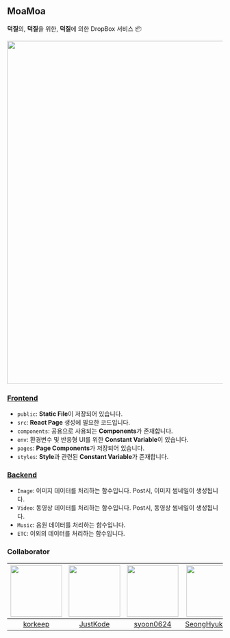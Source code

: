 ## MoaMoa
**덕질**의, **덕질**을 위한, **덕질**에 의한 DropBox 서비스 📦  

<img title="Frontend" alt="" src="https://user-images.githubusercontent.com/20378368/121103908-dd846880-c83b-11eb-823f-75260617c0c1.png" width="800"/>  

### [Frontend](https://github.com/korkeep/MoaMoa/tree/main/frontend)
- `public`: **Static File**이 저장되어 있습니다.  
- `src`: **React Page** 생성에 필요한 코드입니다.  
- `components`: 공용으로 사용되는 **Components**가 존재합니다.  
- `env`: 환경변수 및 반응형 UI를 위한 **Constant Variable**이 있습니다.  
- `pages`: **Page Components**가 저장되어 있습니다.  
- `styles`: **Style**과 관련된 **Constant Variable**가 존재합니다.  

### [Backend](https://github.com/korkeep/MoaMoa/tree/main/backend)
- `Image`: 이미지 데이터를 처리하는 함수입니다. Post시, 이미지 썸네일이 생성됩니다.
- `Video`: 동영상 데이터를 처리하는 함수입니다. Post시, 동영상 썸네일이 생성됩니다.
- `Music`: 음원 데이터를 처리하는 함수입니다.
- `ETC`: 이외의 데이터를 처리하는 함수입니다.

### Collaborator
| [<img src="https://avatars.githubusercontent.com/u/20378368?v=4" width="120">](https://github.com/korkeep)| [<img src="https://avatars.githubusercontent.com/u/28499550?v=4" width="120">](https://github.com/JustKode) | [<img src="https://avatars.githubusercontent.com/u/77139957?v=4" width="120">](https://github.com/syoon0624) | [<img src="https://avatars.githubusercontent.com/u/49023663?v=4" width="120">](https://github.com/SeongHyukJang) |
| :---: | :---: | :---: | :---: |
| [korkeep](https://github.com/korkeep) | [JustKode](https://github.com/JustKode) | [syoon0624](https://github.com/syoon0624) | [SeongHyukJang](https://github.com/SeongHyukJang) |